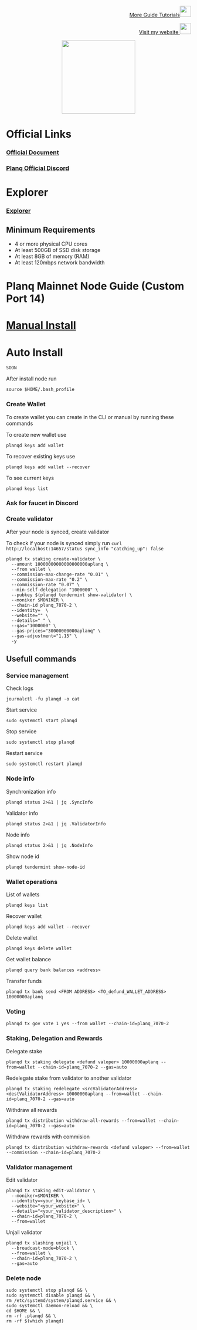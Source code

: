 <p style="font-size:14px" align="right">
<a href="https://github.com/elangrr/testnet_guide" target="_blank">More Guide Tutorials<img src="https://avatars.githubusercontent.com/u/34649601?v=4" width="30"/></a>
</p>

<p style="font-size:14px" align="right">
<a href="https://indonode.dev/" target="_blank">Visit my website <img src="https://avatars.githubusercontent.com/u/34649601?v=4" width="30"/></a>
</p>

<p align="center">
 <img height="200" height="auto" src="https://user-images.githubusercontent.com/34649601/209750989-677f97ae-6b49-4e19-8594-5846871a9aef.png">


# Official Links
### [Official Document](https://docs.planq.network/validators/overview.html)
### [Planq Official Discord](https://discord.gg/cwmR8jNrNp)

# Explorer
### [Explorer](https://explorer.planq.network/planq_7070-2/staking)

## Minimum Requirements 
- 4 or more physical CPU cores
- At least 500GB of SSD disk storage
- At least 8GB of memory (RAM)
- At least 120mbps network bandwidth

# Planq Mainnet Node Guide (Custom Port 14)  
# [Manual Install](https://github.com/elangrr/testnet_guide/blob/main/planq/manual_install.md)
# Auto Install
```
SOON
```

After install node run 
```
source $HOME/.bash_profile
```

### Create Wallet 
To create wallet you can create in the CLI or manual by running these commands

To create new wallet use 
```
planqd keys add wallet
```

To recover existing keys use 
```
planqd keys add wallet --recover
```

To see current keys 
```
planqd keys list
```

### Ask for faucet in Discord

### Create validator
After your node is synced, create validator

To check if your node is synced simply run
`curl http://localhost:14657/status sync_info "catching_up": false`

```
planqd tx staking create-validator \
  --amount 10000000000000000000aplanq \
  --from wallet \
  --commission-max-change-rate "0.01" \
  --commission-max-rate "0.2" \
  --commission-rate "0.07" \
  --min-self-delegation "1000000" \
  --pubkey $(planqd tendermint show-validator) \
  --moniker $MONIKER \
  --chain-id planq_7070-2 \
  --identity=  \
  --website="" \
  --details=" " \
  --gas="1000000" \
  --gas-prices="30000000000aplanq" \
  --gas-adjustment="1.15" \
  -y
```

## Usefull commands
### Service management
Check logs
```
journalctl -fu planqd -o cat
```

Start service
```
sudo systemctl start planqd
```

Stop service
```
sudo systemctl stop planqd
```

Restart service
```
sudo systemctl restart planqd
```

### Node info
Synchronization info
```
planqd status 2>&1 | jq .SyncInfo
```

Validator info
```
planqd status 2>&1 | jq .ValidatorInfo
```

Node info
```
planqd status 2>&1 | jq .NodeInfo
```

Show node id
```
planqd tendermint show-node-id
```

### Wallet operations
List of wallets
```
planqd keys list
```

Recover wallet
```
planqd keys add wallet --recover
```

Delete wallet
```
planqd keys delete wallet
```

Get wallet balance
```
planqd query bank balances <address>
```

Transfer funds
```
planqd tx bank send <FROM ADDRESS> <TO_defund_WALLET_ADDRESS> 10000000aplanq
```

### Voting
```
planqd tx gov vote 1 yes --from wallet --chain-id=planq_7070-2
```

### Staking, Delegation and Rewards
Delegate stake
```
planqd tx staking delegate <defund valoper> 10000000aplanq --from=wallet --chain-id=planq_7070-2 --gas=auto
```

Redelegate stake from validator to another validator
```
planqd tx staking redelegate <srcValidatorAddress> <destValidatorAddress> 10000000aplanq --from=wallet --chain-id=planq_7070-2 --gas=auto
```

Withdraw all rewards
```
planqd tx distribution withdraw-all-rewards --from=wallet --chain-id=planq_7070-2 --gas=auto
```

Withdraw rewards with commision
```
planqd tx distribution withdraw-rewards <defund valoper> --from=wallet --commission --chain-id=planq_7070-2
```

### Validator management
Edit validator
```
planqd tx staking edit-validator \
  --moniker=$MONIKER \
  --identity=<your_keybase_id> \
  --website="<your_website>" \
  --details="<your_validator_description>" \
  --chain-id=planq_7070-2 \
  --from=wallet
```

Unjail validator
```
planqd tx slashing unjail \
  --broadcast-mode=block \
  --from=wallet \
  --chain-id=planq_7070-2 \
  --gas=auto
```

### Delete node
```
sudo systemctl stop planqd && \
sudo systemctl disable planqd && \
rm /etc/systemd/system/planqd.service && \
sudo systemctl daemon-reload && \
cd $HOME && \
rm -rf .planqd && \
rm -rf $(which planqd)
```

